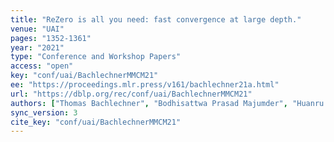 ```yaml
---
title: "ReZero is all you need: fast convergence at large depth."
venue: "UAI"
pages: "1352-1361"
year: "2021"
type: "Conference and Workshop Papers"
access: "open"
key: "conf/uai/BachlechnerMMCM21"
ee: "https://proceedings.mlr.press/v161/bachlechner21a.html"
url: "https://dblp.org/rec/conf/uai/BachlechnerMMCM21"
authors: ["Thomas Bachlechner", "Bodhisattwa Prasad Majumder", "Huanru Henry Mao", "Gary Cottrell", "Julian J. McAuley"]
sync_version: 3
cite_key: "conf/uai/BachlechnerMMCM21"
---
```


